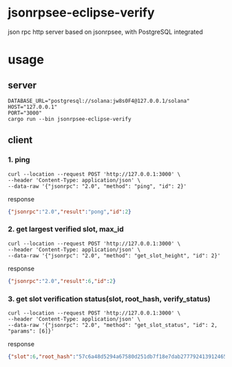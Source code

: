 # jsonrpsee-eclipse-verify
json rpc http server based on jsonrpsee, with PostgreSQL integrated

# usage
## server
```shell
DATABASE_URL="postgresql://solana:jw8s0F4@127.0.0.1/solana"
HOST="127.0.0.1"
PORT="3000"
cargo run --bin jsonrpsee-eclipse-verify
```

## client
### 1. ping
```shell
curl --location --request POST 'http://127.0.0.1:3000' \
--header 'Content-Type: application/json' \
--data-raw '{"jsonrpc": "2.0", "method": "ping", "id": 2}'
```

response
```json
{"jsonrpc":"2.0","result":"pong","id":2}
```

### 2. get largest verified slot, max_id
```shell
curl --location --request POST 'http://127.0.0.1:3000' \
--header 'Content-Type: application/json' \
--data-raw '{"jsonrpc": "2.0", "method": "get_slot_height", "id": 2}'
```

response
```json
{"jsonrpc":"2.0","result":6,"id":2}
```

### 3. get slot verification status(slot, root_hash, verify_status)
```shell
curl --location --request POST 'http://127.0.0.1:3000' \
--header 'Content-Type: application/json' \
--data-raw '{"jsonrpc": "2.0", "method": "get_slot_status", "id": 2, "params": [6]}'
```

response
```json
{"slot":6,"root_hash":"57c6a48d5294a67580d251db7f18e7dab277792413912465868cb8238691b885","verify_status":0},"id":2}
```
